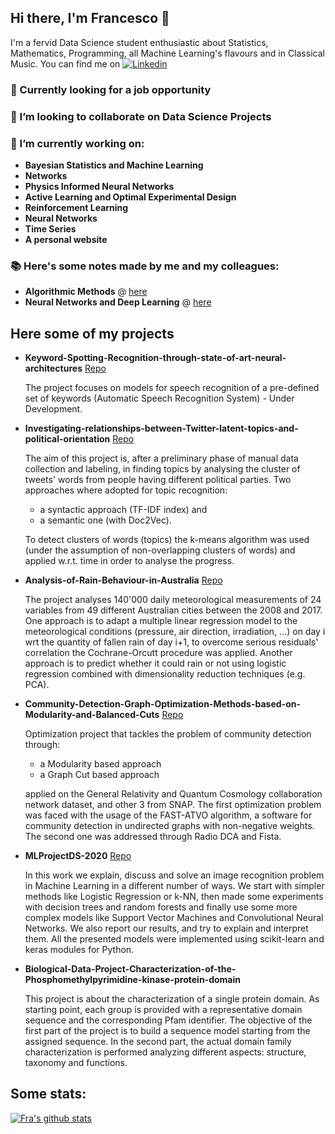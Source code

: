 ## Hi there, I'm Francesco 👋


I'm a fervid Data Science student enthusiastic about Statistics, Mathematics, Programming, all Machine Learning's flavours and in Classical Music. You can find me on [![Linkedin](https://img.shields.io/badge/-LinkedIn-blue?style=flat&logo=Linkedin&logoColor=white)](http://www.linkedin.com/in/francesco-ferretto-at-ds)

### 🌱 Currently looking for a job opportunity
### 👯 I’m looking to collaborate on Data Science Projects
### 🔭 I’m currently working on:

- **Bayesian Statistics and Machine Learning**
- **Networks**
- **Physics Informed Neural Networks**
- **Active Learning and Optimal Experimental Design**
- **Reinforcement Learning**
- **Neural Networks**
- **Time Series**
- **A personal website**

### :books: Here's some notes made by me and my colleagues: 

- **Algorithmic Methods** @ [here](https://github.com/francescoferretto/Algorithmic-Methods)
- **Neural Networks and Deep Learning** @ [here](https://www.overleaf.com/project/6103979d2cc6aa0f833b96b3)

## Here some of my projects 

- **Keyword-Spotting-Recognition-through-state-of-art-neural-architectures** [Repo](https://github.com/FedericaLatora/Keyword-Spotting-Recognition-through-state-of-art-neural-architectures)

    The project focuses on models for speech recognition of a pre-defined set of keywords (Automatic Speech Recognition System) - Under Development.  

- **Investigating-relationships-between-Twitter-latent-topics-and-political-orientation** [Repo](https://github.com/francescoferretto/Investigating-relationships-between-Twitter-latent-topics-and-political-orientation)

    The aim of this project is, after a preliminary phase of manual data collection and labeling, in finding topics by analysing the cluster of tweets' words from people having different political parties. Two approaches where adopted for topic recognition:
    - a syntactic approach (TF-IDF index) and
    - a semantic one (with Doc2Vec).
    
    To detect clusters of words (topics) the k-means algorithm was used (under the assumption of non-overlapping clusters of words) and applied w.r.t. time in order to analyse the progress. 

- **Analysis-of-Rain-Behaviour-in-Australia** [Repo](https://github.com/francescoferretto/Analysis-of-Rain-Behaviour-in-Australia)

    The project analyses 140'000 daily meteorological measurements of 24 variables from 49 different Australian cities between the 2008 and 2017. One approach is to adapt a multiple linear regression model to the meteorological conditions (pressure, air direction, irradiation, ...) on day i wrt the quantity of fallen rain of day i+1, to overcome serious residuals' correlation the Cochrane-Orcutt procedure was applied. Another approach is to predict whether it could rain or not using logistic regression combined with dimensionality reduction techniques (e.g. PCA). 

- **Community-Detection-Graph-Optimization-Methods-based-on-Modularity-and-Balanced-Cuts** [Repo](https://github.com/francescoferretto/Community-Detection-Graph-Optimization-Methods-based-on-Modularity-and-Balanced-Cuts)

    Optimization project that tackles the problem of community detection through:
    - a Modularity based approach
    - a Graph Cut based approach
    
    applied on the General Relativity and Quantum Cosmology collaboration network dataset, and other 3 from SNAP.
    The first optimization problem was faced with the usage of the FAST-ATVO algorithm, a software for community detection in undirected graphs with non-negative weights. The second one was addressed through Radio DCA and Fista.

- **MLProjectDS-2020** [Repo](https://github.com/francescoferretto/MLProjectDS-2020)

    In this work we explain, discuss and solve an image
        recognition problem in Machine Learning in a different
        number of ways. We start with simpler methods like Logistic
        Regression or k-NN, then made some experiments with decision
        trees and random forests and finally use some more
        complex models like Support Vector Machines and Convolutional
        Neural Networks. We also report our results, and
        try to explain and interpret them. All the presented models
        were implemented using scikit-learn and keras
        modules for Python.

- **Biological-Data-Project-Characterization-of-the-Phosphomethylpyrimidine-kinase-protein-domain**

    This project is about the characterization of
    a single protein domain. As starting point,
    each group is provided with a representative
    domain sequence and the corresponding Pfam
    identifier. The objective of the first part of
    the project is to build a sequence model starting
    from the assigned sequence. In the second
    part, the actual domain family characterization is
    performed analyzing different aspects: structure,
    taxonomy and functions. 


## Some stats: 

<a href="https://github.com/francescoferretto">
  <img align="center"src="https://github-readme-stats.vercel.app/api/top-langs/?username=francescoferretto&theme=github_dark&layout=compact&border_color=000000" alt="Fra's github stats" />
</a>



